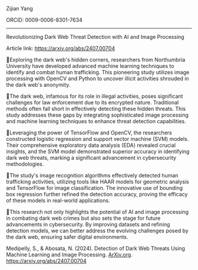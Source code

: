 Zijian Yang

ORCiD: 0009-0006-8301-7634

------

Revolutionizing Dark Web Threat Detection with AI and Image Processing

Article link: https://arxiv.org/abs/2407.00704

📌Exploring the dark web's hidden corners, researchers from Northumbria University have developed advanced machine learning techniques to identify and combat human trafficking. This pioneering study utilizes image processing with OpenCV and Python to uncover illicit activities shrouded in the dark web's anonymity.

🔹The dark web, infamous for its role in illegal activities, poses significant challenges for law enforcement due to its encrypted nature. Traditional methods often fall short in effectively detecting these hidden threats. This study addresses these gaps by integrating sophisticated image processing and machine learning techniques to enhance threat detection capabilities.

🔹Leveraging the power of TensorFlow and OpenCV, the researchers constructed logistic regression and support vector machine (SVM) models. Their comprehensive exploratory data analysis (EDA) revealed crucial insights, and the SVM model demonstrated superior accuracy in identifying dark web threats, marking a significant advancement in cybersecurity methodologies.

🔹The study's image recognition algorithms effectively detected human trafficking activities, utilizing tools like HAAR models for geometric analysis and TensorFlow for image classification. The innovative use of bounding box regression further refined the detection accuracy, proving the efficacy of these models in real-world applications.

🔹This research not only highlights the potential of AI and image processing in combating dark web crimes but also sets the stage for future advancements in cybersecurity. By improving datasets and refining detection models, we can better address the evolving challenges posed by the dark web, ensuring safer digital environments.

Medipelly, S., & Abosata, N. (2024). Detection of Dark Web Threats Using Machine Learning and Image Processing. [ArXiv.org](http://ArXiv.org). https://arxiv.org/abs/2407.00704